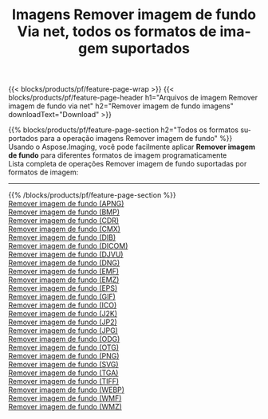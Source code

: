 ﻿---
title: Imagens Remover imagem de fundo Via net, todos os formatos de imagem suportados 
weight: 3920
url: /pt/net/remove-background 
lang: pt
langdirlevel: 2
locales: zh-hans,ja,it,ru,de,es,fr,nl,id,lt,pl,pt,vi,tr,ko,zh-hant,ar,hi,th,sv,cs,uk,he
description: Usando Aspose.Imaging, você pode facilmente imagens Remover imagem de fundo Via net
---

{{< blocks/products/pf/feature-page-wrap >}}
{{< blocks/products/pf/feature-page-header h1="Arquivos de imagem Remover imagem de fundo via net" h2="Remover imagem de fundo imagens" downloadText="Download" >}}


{{% blocks/products/pf/feature-page-section  h2="Todos os formatos suportados para a operação imagens Remover imagem de fundo" %}}
Usando o Aspose.Imaging, você pode facilmente aplicar **Remover imagem de fundo** para diferentes formatos de imagem programaticamente
<br/>
Lista completa de operações Remover imagem de fundo suportadas por formatos de imagem:
<hr/>
{{% /blocks/products/pf/feature-page-section %}}
<div class="container-fluid productfamilypage bg-gray">
    <div class="convertypes bg-gray agp-content section">
        <div class="container">
		<div class="row other-converters">
		    <div class='col-md-2 other-converter remove-lp remove-rp'><a href="/imaging/pt/net/remove-background/apng" >Remover imagem de fundo (APNG)</a></div><div class='col-md-2 other-converter remove-lp remove-rp'><a href="/imaging/pt/net/remove-background/bmp" >Remover imagem de fundo (BMP)</a></div><div class='col-md-2 other-converter remove-lp remove-rp'><a href="/imaging/pt/net/remove-background/cdr" >Remover imagem de fundo (CDR)</a></div><div class='col-md-2 other-converter remove-lp remove-rp'><a href="/imaging/pt/net/remove-background/cmx" >Remover imagem de fundo (CMX)</a></div><div class='col-md-2 other-converter remove-lp remove-rp'><a href="/imaging/pt/net/remove-background/dib" >Remover imagem de fundo (DIB)</a></div><div class='col-md-2 other-converter remove-lp remove-rp'><a href="/imaging/pt/net/remove-background/dicom" >Remover imagem de fundo (DICOM)</a></div><div class='col-md-2 other-converter remove-lp remove-rp'><a href="/imaging/pt/net/remove-background/djvu" >Remover imagem de fundo (DJVU)</a></div><div class='col-md-2 other-converter remove-lp remove-rp'><a href="/imaging/pt/net/remove-background/dng" >Remover imagem de fundo (DNG)</a></div><div class='col-md-2 other-converter remove-lp remove-rp'><a href="/imaging/pt/net/remove-background/emf" >Remover imagem de fundo (EMF)</a></div><div class='col-md-2 other-converter remove-lp remove-rp'><a href="/imaging/pt/net/remove-background/emz" >Remover imagem de fundo (EMZ)</a></div><div class='col-md-2 other-converter remove-lp remove-rp'><a href="/imaging/pt/net/remove-background/eps" >Remover imagem de fundo (EPS)</a></div><div class='col-md-2 other-converter remove-lp remove-rp'><a href="/imaging/pt/net/remove-background/gif" >Remover imagem de fundo (GIF)</a></div><div class='col-md-2 other-converter remove-lp remove-rp'><a href="/imaging/pt/net/remove-background/ico" >Remover imagem de fundo (ICO)</a></div><div class='col-md-2 other-converter remove-lp remove-rp'><a href="/imaging/pt/net/remove-background/j2k" >Remover imagem de fundo (J2K)</a></div><div class='col-md-2 other-converter remove-lp remove-rp'><a href="/imaging/pt/net/remove-background/jp2" >Remover imagem de fundo (JP2)</a></div><div class='col-md-2 other-converter remove-lp remove-rp'><a href="/imaging/pt/net/remove-background/jpg" >Remover imagem de fundo (JPG)</a></div><div class='col-md-2 other-converter remove-lp remove-rp'><a href="/imaging/pt/net/remove-background/odg" >Remover imagem de fundo (ODG)</a></div><div class='col-md-2 other-converter remove-lp remove-rp'><a href="/imaging/pt/net/remove-background/otg" >Remover imagem de fundo (OTG)</a></div><div class='col-md-2 other-converter remove-lp remove-rp'><a href="/imaging/pt/net/remove-background/png" >Remover imagem de fundo (PNG)</a></div><div class='col-md-2 other-converter remove-lp remove-rp'><a href="/imaging/pt/net/remove-background/svg" >Remover imagem de fundo (SVG)</a></div><div class='col-md-2 other-converter remove-lp remove-rp'><a href="/imaging/pt/net/remove-background/tga" >Remover imagem de fundo (TGA)</a></div><div class='col-md-2 other-converter remove-lp remove-rp'><a href="/imaging/pt/net/remove-background/tiff" >Remover imagem de fundo (TIFF)</a></div><div class='col-md-2 other-converter remove-lp remove-rp'><a href="/imaging/pt/net/remove-background/webp" >Remover imagem de fundo (WEBP)</a></div><div class='col-md-2 other-converter remove-lp remove-rp'><a href="/imaging/pt/net/remove-background/wmf" >Remover imagem de fundo (WMF)</a></div><div class='col-md-2 other-converter remove-lp remove-rp'><a href="/imaging/pt/net/remove-background/wmz" >Remover imagem de fundo (WMZ)</a></div>
                </div>
        </div>
    </div>
</div>
<br/>


